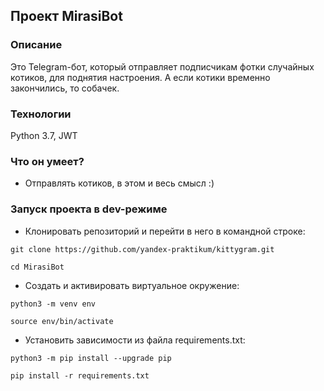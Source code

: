 ## Проект MirasiBot

### Описание
Это Telegram-бот, который отправляет подписчикам фотки случайных котиков, для поднятия настроения. А если котики временно закончились, то собачек.

### Технологии
Python 3.7, JWT

### Что он умеет?
- Отправлять котиков, в этом и весь смысл :)

### Запуск проекта в dev-режиме
+ Клонировать репозиторий и перейти в него в командной строке:

```
git clone https://github.com/yandex-praktikum/kittygram.git
```

```
cd MirasiBot
```
+ Cоздать и активировать виртуальное окружение:

```
python3 -m venv env
```

```
source env/bin/activate
```

+ Установить зависимости из файла requirements.txt:

```
python3 -m pip install --upgrade pip
```

```
pip install -r requirements.txt
```
